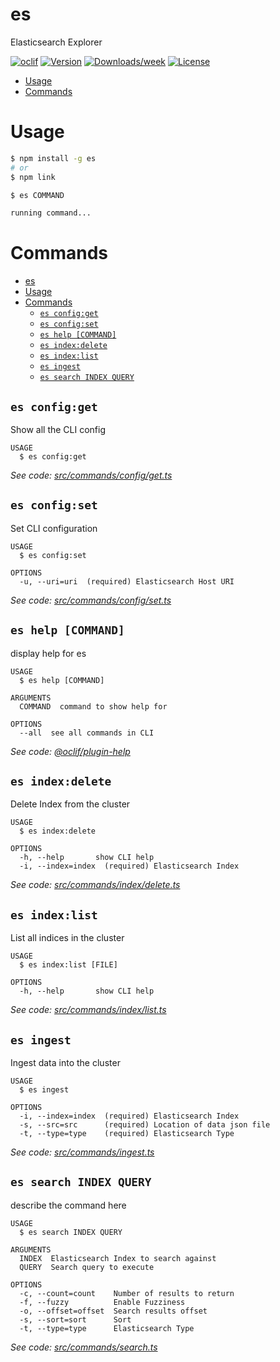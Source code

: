 # es

Elasticsearch Explorer

[![oclif](https://img.shields.io/badge/cli-oclif-brightgreen.svg)](https://oclif.io)
[![Version](https://img.shields.io/npm/v/es.svg)](https://npmjs.org/package/es)
[![Downloads/week](https://img.shields.io/npm/dw/es.svg)](https://npmjs.org/package/es)
[![License](https://img.shields.io/npm/l/es.svg)](https://github.com/nyambati/es/blob/master/package.json)

<!-- toc -->

- [Usage](#usage)
- [Commands](#commands)
  <!-- tocstop -->

# Usage

<!-- usage -->

```bash
$ npm install -g es
# or
$ npm link

$ es COMMAND

running command...

```

<!-- usagestop -->

# Commands

<!-- commands -->

- [es](#es)
- [Usage](#usage)
- [Commands](#commands)
  - [`es config:get`](#es-configget)
  - [`es config:set`](#es-configset)
  - [`es help [COMMAND]`](#es-help-command)
  - [`es index:delete`](#es-indexdelete)
  - [`es index:list`](#es-indexlist)
  - [`es ingest`](#es-ingest)
  - [`es search INDEX QUERY`](#es-search-index-query)

## `es config:get`

Show all the CLI config

```
USAGE
  $ es config:get
```

_See code: [src/commands/config/get.ts](https://github.com/nyambati/es/blob/v0.0.0/src/commands/config/get.ts)_

## `es config:set`

Set CLI configuration

```
USAGE
  $ es config:set

OPTIONS
  -u, --uri=uri  (required) Elasticsearch Host URI
```

_See code: [src/commands/config/set.ts](https://github.com/nyambati/es/blob/v0.0.0/src/commands/config/set.ts)_

## `es help [COMMAND]`

display help for es

```
USAGE
  $ es help [COMMAND]

ARGUMENTS
  COMMAND  command to show help for

OPTIONS
  --all  see all commands in CLI
```

_See code: [@oclif/plugin-help](https://github.com/oclif/plugin-help/blob/v2.1.4/src/commands/help.ts)_

## `es index:delete`

Delete Index from the cluster

```
USAGE
  $ es index:delete

OPTIONS
  -h, --help       show CLI help
  -i, --index=index  (required) Elasticsearch Index
```

_See code: [src/commands/index/delete.ts](https://github.com/nyambati/es/blob/v0.0.0/src/commands/index/delete.ts)_

## `es index:list`

List all indices in the cluster

```
USAGE
  $ es index:list [FILE]

OPTIONS
  -h, --help       show CLI help
```

_See code: [src/commands/index/list.ts](https://github.com/nyambati/es/blob/v0.0.0/src/commands/index/list.ts)_

## `es ingest`

Ingest data into the cluster

```
USAGE
  $ es ingest

OPTIONS
  -i, --index=index  (required) Elasticsearch Index
  -s, --src=src      (required) Location of data json file
  -t, --type=type    (required) Elasticsearch Type
```

_See code: [src/commands/ingest.ts](https://github.com/nyambati/es/blob/v0.0.0/src/commands/ingest.ts)_

## `es search INDEX QUERY`

describe the command here

```
USAGE
  $ es search INDEX QUERY

ARGUMENTS
  INDEX  Elasticsearch Index to search against
  QUERY  Search query to execute

OPTIONS
  -c, --count=count    Number of results to return
  -f, --fuzzy          Enable Fuzziness
  -o, --offset=offset  Search results offset
  -s, --sort=sort      Sort
  -t, --type=type      Elasticsearch Type
```

_See code: [src/commands/search.ts](https://github.com/nyambati/es/blob/v0.0.0/src/commands/search.ts)_

<!-- commandsstop -->
